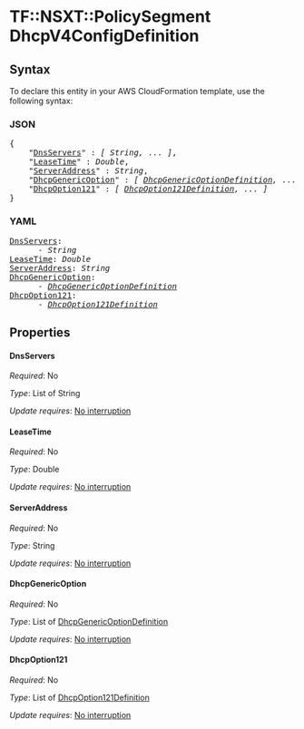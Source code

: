 # TF::NSXT::PolicySegment DhcpV4ConfigDefinition

## Syntax

To declare this entity in your AWS CloudFormation template, use the following syntax:

### JSON

<pre>
{
    "<a href="#dnsservers" title="DnsServers">DnsServers</a>" : <i>[ String, ... ]</i>,
    "<a href="#leasetime" title="LeaseTime">LeaseTime</a>" : <i>Double</i>,
    "<a href="#serveraddress" title="ServerAddress">ServerAddress</a>" : <i>String</i>,
    "<a href="#dhcpgenericoption" title="DhcpGenericOption">DhcpGenericOption</a>" : <i>[ <a href="dhcpgenericoptiondefinition.md">DhcpGenericOptionDefinition</a>, ... ]</i>,
    "<a href="#dhcpoption121" title="DhcpOption121">DhcpOption121</a>" : <i>[ <a href="dhcpoption121definition.md">DhcpOption121Definition</a>, ... ]</i>
}
</pre>

### YAML

<pre>
<a href="#dnsservers" title="DnsServers">DnsServers</a>: <i>
      - String</i>
<a href="#leasetime" title="LeaseTime">LeaseTime</a>: <i>Double</i>
<a href="#serveraddress" title="ServerAddress">ServerAddress</a>: <i>String</i>
<a href="#dhcpgenericoption" title="DhcpGenericOption">DhcpGenericOption</a>: <i>
      - <a href="dhcpgenericoptiondefinition.md">DhcpGenericOptionDefinition</a></i>
<a href="#dhcpoption121" title="DhcpOption121">DhcpOption121</a>: <i>
      - <a href="dhcpoption121definition.md">DhcpOption121Definition</a></i>
</pre>

## Properties

#### DnsServers

_Required_: No

_Type_: List of String

_Update requires_: [No interruption](https://docs.aws.amazon.com/AWSCloudFormation/latest/UserGuide/using-cfn-updating-stacks-update-behaviors.html#update-no-interrupt)

#### LeaseTime

_Required_: No

_Type_: Double

_Update requires_: [No interruption](https://docs.aws.amazon.com/AWSCloudFormation/latest/UserGuide/using-cfn-updating-stacks-update-behaviors.html#update-no-interrupt)

#### ServerAddress

_Required_: No

_Type_: String

_Update requires_: [No interruption](https://docs.aws.amazon.com/AWSCloudFormation/latest/UserGuide/using-cfn-updating-stacks-update-behaviors.html#update-no-interrupt)

#### DhcpGenericOption

_Required_: No

_Type_: List of <a href="dhcpgenericoptiondefinition.md">DhcpGenericOptionDefinition</a>

_Update requires_: [No interruption](https://docs.aws.amazon.com/AWSCloudFormation/latest/UserGuide/using-cfn-updating-stacks-update-behaviors.html#update-no-interrupt)

#### DhcpOption121

_Required_: No

_Type_: List of <a href="dhcpoption121definition.md">DhcpOption121Definition</a>

_Update requires_: [No interruption](https://docs.aws.amazon.com/AWSCloudFormation/latest/UserGuide/using-cfn-updating-stacks-update-behaviors.html#update-no-interrupt)

